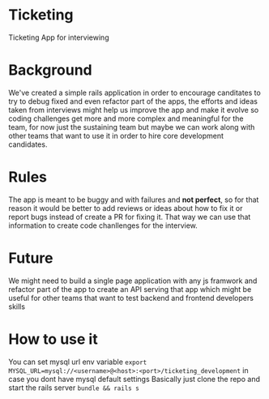 # Ticketing
Ticketing App for interviewing

# Background

We've created a simple rails application in order to encourage canditates to try to debug fixed and even refactor part of the apps, the efforts and ideas taken from interviews might help us improve the app and make it evolve so coding challenges get more and more complex and meaningful for the team, for now just the sustaining team but maybe we can work along with other teams that want to use it in order to hire core development candidates.

# Rules 
The app is meant to be buggy and with failures and **not perfect**, so for that reason it would be better to add reviews or ideas about how to fix it or report bugs instead of create a PR for fixing it.  That way we can use that information to create code chanllenges for the interview.

# Future

We might need to build a single page application with any js framwork and refactor part of the app to create an API serving that app which might be useful for other teams that want to test backend and frontend developers skills

# How to use it

You can set mysql url env variable `export MYSQL_URL=mysql://<username>@<host>:<port>/ticketing_development` in case you dont have mysql default settings
Basically just clone the repo and start the rails server ``bundle && rails s``
